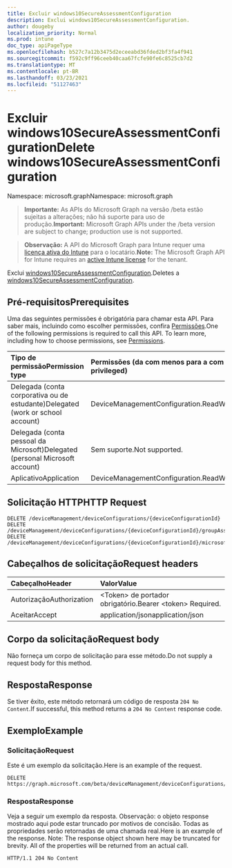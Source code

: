 ```yaml
---
title: Excluir windows10SecureAssessmentConfiguration
description: Exclui windows10SecureAssessmentConfiguration.
author: dougeby
localization_priority: Normal
ms.prod: intune
doc_type: apiPageType
ms.openlocfilehash: b527c7a12b3475d2eceeabd36fded2bf3fa4f941
ms.sourcegitcommit: f592c9ff96ceeb40caa67fcfe90fe6c8525cb7d2
ms.translationtype: MT
ms.contentlocale: pt-BR
ms.lasthandoff: 03/23/2021
ms.locfileid: "51127463"
---
```

# <a name="delete-windows10secureassessmentconfiguration"></a><span data-ttu-id="c1a7b-103">Excluir windows10SecureAssessmentConfiguration</span><span class="sxs-lookup"><span data-stu-id="c1a7b-103">Delete windows10SecureAssessmentConfiguration</span></span>

<span data-ttu-id="c1a7b-104">Namespace: microsoft.graph</span><span class="sxs-lookup"><span data-stu-id="c1a7b-104">Namespace: microsoft.graph</span></span>

> <span data-ttu-id="c1a7b-105">**Importante:** As APIs do Microsoft Graph na versão /beta estão sujeitas a alterações; não há suporte para uso de produção.</span><span class="sxs-lookup"><span data-stu-id="c1a7b-105">**Important:** Microsoft Graph APIs under the /beta version are subject to change; production use is not supported.</span></span>

> <span data-ttu-id="c1a7b-106">**Observação:** A API do Microsoft Graph para Intune requer uma [licença ativa do Intune](https://go.microsoft.com/fwlink/?linkid=839381) para o locatário.</span><span class="sxs-lookup"><span data-stu-id="c1a7b-106">**Note:** The Microsoft Graph API for Intune requires an [active Intune license](https://go.microsoft.com/fwlink/?linkid=839381) for the tenant.</span></span>

<span data-ttu-id="c1a7b-107">Exclui [windows10SecureAssessmentConfiguration](../resources/intune-deviceconfig-windows10secureassessmentconfiguration.md).</span><span class="sxs-lookup"><span data-stu-id="c1a7b-107">Deletes a [windows10SecureAssessmentConfiguration](../resources/intune-deviceconfig-windows10secureassessmentconfiguration.md).</span></span>

## <a name="prerequisites"></a><span data-ttu-id="c1a7b-108">Pré-requisitos</span><span class="sxs-lookup"><span data-stu-id="c1a7b-108">Prerequisites</span></span>
<span data-ttu-id="c1a7b-p101">Uma das seguintes permissões é obrigatória para chamar esta API. Para saber mais, incluindo como escolher permissões, confira [Permissões](/graph/permissions-reference).</span><span class="sxs-lookup"><span data-stu-id="c1a7b-p101">One of the following permissions is required to call this API. To learn more, including how to choose permissions, see [Permissions](/graph/permissions-reference).</span></span>

|<span data-ttu-id="c1a7b-111">Tipo de permissão</span><span class="sxs-lookup"><span data-stu-id="c1a7b-111">Permission type</span></span>|<span data-ttu-id="c1a7b-112">Permissões (da com menos para a com mais privilégios)</span><span class="sxs-lookup"><span data-stu-id="c1a7b-112">Permissions (from least to most privileged)</span></span>|
|:---|:---|
|<span data-ttu-id="c1a7b-113">Delegada (conta corporativa ou de estudante)</span><span class="sxs-lookup"><span data-stu-id="c1a7b-113">Delegated (work or school account)</span></span>|<span data-ttu-id="c1a7b-114">DeviceManagementConfiguration.ReadWrite.All</span><span class="sxs-lookup"><span data-stu-id="c1a7b-114">DeviceManagementConfiguration.ReadWrite.All</span></span>|
|<span data-ttu-id="c1a7b-115">Delegada (conta pessoal da Microsoft)</span><span class="sxs-lookup"><span data-stu-id="c1a7b-115">Delegated (personal Microsoft account)</span></span>|<span data-ttu-id="c1a7b-116">Sem suporte.</span><span class="sxs-lookup"><span data-stu-id="c1a7b-116">Not supported.</span></span>|
|<span data-ttu-id="c1a7b-117">Aplicativo</span><span class="sxs-lookup"><span data-stu-id="c1a7b-117">Application</span></span>|<span data-ttu-id="c1a7b-118">DeviceManagementConfiguration.ReadWrite.All</span><span class="sxs-lookup"><span data-stu-id="c1a7b-118">DeviceManagementConfiguration.ReadWrite.All</span></span>|

## <a name="http-request"></a><span data-ttu-id="c1a7b-119">Solicitação HTTP</span><span class="sxs-lookup"><span data-stu-id="c1a7b-119">HTTP Request</span></span>
<!-- {
  "blockType": "ignored"
}
-->
``` http
DELETE /deviceManagement/deviceConfigurations/{deviceConfigurationId}
DELETE /deviceManagement/deviceConfigurations/{deviceConfigurationId}/groupAssignments/{deviceConfigurationGroupAssignmentId}/deviceConfiguration
DELETE /deviceManagement/deviceConfigurations/{deviceConfigurationId}/microsoft.graph.windowsDomainJoinConfiguration/networkAccessConfigurations/{deviceConfigurationId}
```

## <a name="request-headers"></a><span data-ttu-id="c1a7b-120">Cabeçalhos de solicitação</span><span class="sxs-lookup"><span data-stu-id="c1a7b-120">Request headers</span></span>
|<span data-ttu-id="c1a7b-121">Cabeçalho</span><span class="sxs-lookup"><span data-stu-id="c1a7b-121">Header</span></span>|<span data-ttu-id="c1a7b-122">Valor</span><span class="sxs-lookup"><span data-stu-id="c1a7b-122">Value</span></span>|
|:---|:---|
|<span data-ttu-id="c1a7b-123">Autorização</span><span class="sxs-lookup"><span data-stu-id="c1a7b-123">Authorization</span></span>|<span data-ttu-id="c1a7b-124">&lt;Token&gt; de portador obrigatório.</span><span class="sxs-lookup"><span data-stu-id="c1a7b-124">Bearer &lt;token&gt; Required.</span></span>|
|<span data-ttu-id="c1a7b-125">Aceitar</span><span class="sxs-lookup"><span data-stu-id="c1a7b-125">Accept</span></span>|<span data-ttu-id="c1a7b-126">application/json</span><span class="sxs-lookup"><span data-stu-id="c1a7b-126">application/json</span></span>|

## <a name="request-body"></a><span data-ttu-id="c1a7b-127">Corpo da solicitação</span><span class="sxs-lookup"><span data-stu-id="c1a7b-127">Request body</span></span>
<span data-ttu-id="c1a7b-128">Não forneça um corpo de solicitação para esse método.</span><span class="sxs-lookup"><span data-stu-id="c1a7b-128">Do not supply a request body for this method.</span></span>

## <a name="response"></a><span data-ttu-id="c1a7b-129">Resposta</span><span class="sxs-lookup"><span data-stu-id="c1a7b-129">Response</span></span>
<span data-ttu-id="c1a7b-130">Se tiver êxito, este método retornará um código de resposta `204 No Content`.</span><span class="sxs-lookup"><span data-stu-id="c1a7b-130">If successful, this method returns a `204 No Content` response code.</span></span>

## <a name="example"></a><span data-ttu-id="c1a7b-131">Exemplo</span><span class="sxs-lookup"><span data-stu-id="c1a7b-131">Example</span></span>

### <a name="request"></a><span data-ttu-id="c1a7b-132">Solicitação</span><span class="sxs-lookup"><span data-stu-id="c1a7b-132">Request</span></span>
<span data-ttu-id="c1a7b-133">Este é um exemplo da solicitação.</span><span class="sxs-lookup"><span data-stu-id="c1a7b-133">Here is an example of the request.</span></span>
``` http
DELETE https://graph.microsoft.com/beta/deviceManagement/deviceConfigurations/{deviceConfigurationId}
```

### <a name="response"></a><span data-ttu-id="c1a7b-134">Resposta</span><span class="sxs-lookup"><span data-stu-id="c1a7b-134">Response</span></span>
<span data-ttu-id="c1a7b-p102">Veja a seguir um exemplo da resposta. Observação: o objeto response mostrado aqui pode estar truncado por motivos de concisão. Todas as propriedades serão retornadas de uma chamada real.</span><span class="sxs-lookup"><span data-stu-id="c1a7b-p102">Here is an example of the response. Note: The response object shown here may be truncated for brevity. All of the properties will be returned from an actual call.</span></span>
``` http
HTTP/1.1 204 No Content
```





